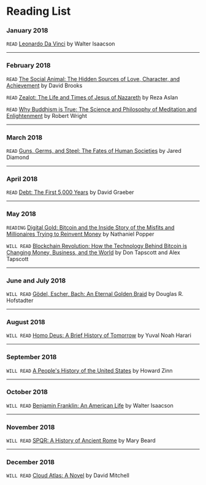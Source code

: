 # Reading List

### January 2018
`READ` [Leonardo Da Vinci](https://www.amazon.com/Leonardo-Vinci-Walter-Isaacson/dp/1501139150/ref=sr_1_1_twi_har_1?s=books&ie=UTF8&qid=1522752097&sr=1-1&keywords=leonardo+da+vinci+walter+isaacson) by Walter Isaacson

---

### February 2018
`READ` [The Social Animal: The Hidden Sources of Love, Character, and Achievement](https://www.amazon.com/Social-Animal-Sources-Character-Achievement/dp/0812979370/ref=sr_1_1?s=books&ie=UTF8&qid=1522752086&sr=1-1&keywords=the+social+animal) by David Brooks

`READ` [Zealot: The Life and Times of Jesus of Nazareth](https://www.amazon.com/Zealot-Life-Times-Jesus-Nazareth/dp/0812981480/ref=sr_1_1_twi_pap_1?s=books&ie=UTF8&qid=1522752066&sr=1-1&keywords=zealot) by Reza Aslan

`READ` [Why Buddhism is True: The Science and Philosophy of Meditation and Enlightenment](https://www.amazon.com/Why-Buddhism-True-Philosophy-Enlightenment/dp/1439195455/ref=sr_1_1_twi_har_1?s=books&ie=UTF8&qid=1522752047&sr=1-1&keywords=why+buddhism+is+true) by Robert Wright

---

### March 2018
`READ` [Guns, Germs, and Steel: The Fates of Human Societies](https://www.amazon.com/Guns-Germs-Steel-Fates-Societies/dp/0393061310/ref=mt_hardcover?_encoding=UTF8&me=) by Jared Diamond

---

### April 2018
`READ` [Debt: The First 5,000 Years](https://www.amazon.com/Debt-Updated-Expanded-First-Years/dp/1612194192/ref=sr_1_1?ie=UTF8&qid=1522752008&sr=8-1&keywords=debt+the+first+5000+years) by David Graeber

---

### May 2018
`READING` [Digital Gold: Bitcoin and the Inside Story of the Misfits and Millionaires Trying to Reinvent Money](https://www.amazon.com/Digital-Gold-Bitcoin-Millionaires-Reinvent/dp/0062362496/ref=tmm_hrd_swatch_0?_encoding=UTF8&qid=1522752213&sr=1-1) by Nathaniel Popper

`WILL READ` [Blockchain Revolution: How the Technology Behind Bitcoin is Changing Money, Business, and the World](https://www.amazon.com/Blockchain-Revolution-Technology-Changing-Business/dp/1101980133/ref=sr_1_4?s=books&ie=UTF8&qid=1522752142&sr=1-4&keywords=blockchain+revolution) by Don Tapscott and Alex Tapscott

---

### June and July 2018
`WILL READ` [Gödel, Escher, Bach: An Eternal Golden Braid](https://www.amazon.com/G%C3%B6del-Escher-Bach-Eternal-Golden/dp/0465026567/ref=tmm_pap_swatch_0?_encoding=UTF8&qid=&sr=) by Douglas R. Hofstadter

---

### August 2018
`WILL READ` [Homo Deus: A Brief History of Tomorrow](https://www.amazon.com/Homo-Deus-Brief-History-Tomorrow/dp/0062464310/ref=sr_1_2?ie=UTF8&qid=1522753420&sr=8-2&keywords=Homo+Deus) by Yuval Noah Harari

---

### September 2018
`WILL READ` [A People's History of the United States](https://www.amazon.com/Peoples-History-United-States/dp/0062397346/ref=sr_1_1?s=books&ie=UTF8&qid=1524424290&sr=1-1&keywords=a+people%27s+history+of+the+united+states) by Howard Zinn

---

### October 2018
`WILL READ` [Benjamin Franklin: An American Life](https://www.amazon.com/Benjamin-Franklin-American-Walter-Isaacson/dp/0684807610/ref=tmm_hrd_swatch_0?_encoding=UTF8&qid=1524424414&sr=1-1) by Walter Isaacson

---

### November 2018
`WILL READ` [SPQR: A History of Ancient Rome](https://www.amazon.com/SPQR-History-Ancient-Mary-Beard/dp/0871404230/ref=tmm_hrd_swatch_0?_encoding=UTF8&qid=1524424466&sr=1-4) by Mary Beard

---

### December 2018
`WILL READ` [Cloud Atlas: A Novel](https://www.amazon.com/Cloud-Atlas-Modern-Library-Hardcover/dp/081299471X/ref=tmm_hrd_swatch_0?_encoding=UTF8&qid=&sr=) by David Mitchell
